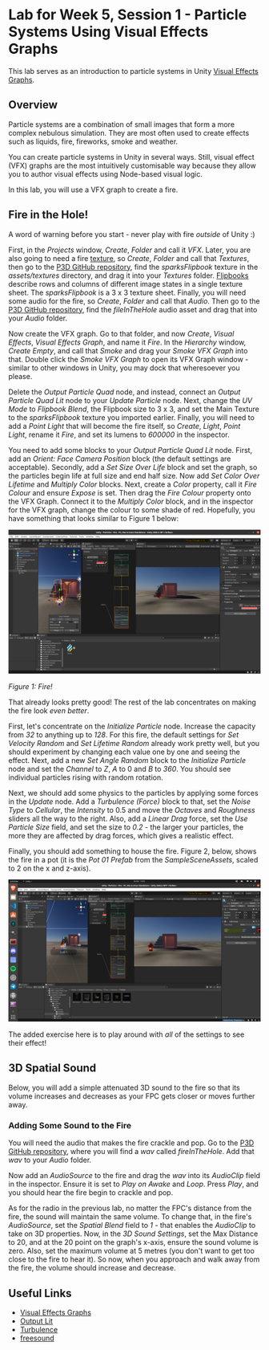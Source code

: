 # Lab for Week 5, Session 1 - Particle Systems Using Visual Effects Graphs

This lab serves as an introduction to particle systems in Unity [Visual Effects Graphs](https://unity.com/visual-effect-graph).

## Overview

Particle systems are a combination of small images that form a more complex nebulous simulation. They are most often used to create effects such as liquids, fire, fireworks, smoke and weather.

You can create particle systems in Unity in several ways. Still, visual effect (VFX) graphs are the most intuitively customisable way because they allow you to author visual effects using Node-based visual logic.

In this lab, you will use a VFX graph to create a fire.

## Fire in the Hole!

A word of warning before you start - never play with fire _outside_ of Unity :)

First, in the _Projects_ window, _Create_, _Folder_ and call it _VFX_. Later, you are also going to need a fire [texture](https://docs.unity3d.com/Manual/Textures.html), so _Create_, _Folder_ and call that _Textures_, then go to the [P3D GitHub repository](https://github.com/glowkeeper/P3D), find the _sparksFlipbook_ texture in the _assets/textures_ directory, and drag it into your _Textures_ folder. [Flipbooks](https://vfxdoc.readthedocs.io/en/latest/textures/flipbooks/) describe rows and columns of different image states in a single texture sheet. The _sparksFlipbook_ is a 3 x 3 texture sheet. Finally, you will need some audio for the fire, so _Create_, _Folder_ and call that _Audio_. Then go to the [P3D GitHub repository](https://github.com/glowkeeper/P3D), find the _fileInTheHole_ audio asset and drag that into your _Audio_ folder.

Now create the VFX graph. Go to that folder, and now _Create_, _Visual Effects_, _Visual Effects Graph_, and name it _Fire_. In the _Hierarchy_ window, _Create Empty_, and call that _Smoke_ and drag your _Smoke VFX Graph_ into that. Double click the _Smoke VFX Graph_ to open its VFX Graph window - similar to other windows in Unity, you may dock that wheresoever you please.

Delete the _Output Particle Quad_ node, and instead, connect an _Output Particle Quad Lit_ node to your _Update Particle_ node. Next, change the _UV Mode_ to _Flipbook Blend_, the Flipbook size to 3 x 3, and set the Main Texture to the _sparksFlipbook_ texture you imported earlier. Finally, you will need to add a _Point Light_ that will become the fire itself, so _Create_, _Light_, _Point Light_, rename it _Fire_, and set its lumens to _600000_ in the inspector.

You need to add some blocks to your _Output Particle Quad Lit_ node. First, add an _Orient: Face Camera Position_ block (the default settings are acceptable). Secondly, add a _Set Size Over Life_ block and set the graph, so the particles begin life at full size and end half size. Now add _Set Color Over Lifetime_ and _Multiply Color_ blocks. Next, create a _Color_ property, call it _Fire Colour_ and ensure _Expose_ is set. Then drag the _Fire Colour_ property onto the VFX Graph. Connect it to the _Multiply Color_ block, and in the inspector for the VFX graph, change the colour to some shade of red. Hopefully, you have something that looks similar to Figure 1 below:

![](./images/firstFire.png)

_Figure 1: Fire!_

That already looks pretty good! The rest of the lab concentrates on making the fire look _even better_.

First, let's concentrate on the _Initialize Particle_ node. Increase the capacity from _32_ to anything up to _128_. For this fire, the default settings for _Set Velocity Random_ and _Set Lifetime Random_ already work pretty well, but you should experiment by changing each value one by one and seeing the effect. Next, add a new _Set Angle Random_ block to the  _Initialize Particle_ node and set the _Channel_ to _Z_, _A_ to 0 and _B_ to _360_. You should see individual particles rising with random rotation.

Next, we should add some physics to the particles by applying some forces in the _Update_ node.  Add a _Turbulence (Force)_ block to that, set the _Noise Type_ to _Cellular_, the _Intensity_ to 0.5 and move the _Octaves_ and _Roughness_ sliders all the way to the right.  Also, add a _Linear Drag_ force, set the _Use Particle Size_ field, and set the size to _0.2_ - the larger your particles, the more they are affected by drag forces, which gives a realistic effect.

Finally, you should add something to house the fire. Figure 2, below, shows the fire in a pot (it is the _Pot 01_ _Prefab_ from the _SampleSceneAssets_, scaled to 2 on the x and z-axis).

![](./images/fireInThePot.png)

The added exercise here is to play around with _all_ of the settings to see their effect!  

## 3D Spatial Sound

Below, you will add a simple attenuated 3D sound to the fire so that its volume increases and decreases as your FPC gets closer or moves further away.

### Adding Some Sound to the Fire

You will need the audio that makes the fire crackle and pop. Go to the [P3D GitHub repository](https://github.com/glowkeeper/P3D), where you will find a _wav_ called _fireInTheHole_. Add that _wav_ to your _Audio_ folder.

Now add an _AudioSource_ to the fire and drag the _wav_ into its _AudioClip_ field in the inspector. Ensure it is set to _Play on Awake_ and _Loop_. Press _Play_, and you should hear the fire begin to crackle and pop.

As for the radio in the previous lab, no matter the FPC's distance from the fire, the sound will maintain the same volume. To change that, in the fire's _AudioSource_, set the _Spatial Blend_ field to _1_ - that enables the _AudioClip_ to take on 3D properties. Now, in the _3D Sound Settings_, set the Max Distance to 20, and at the 20 point on the graph's x-axis, ensure the sound volume is zero. Also, set the maximum volume at 5 metres (you don't want to get too close to the fire to hear it). So now, when you approach and walk away from the fire, the volume should increase and decrease. 

## Useful Links

+ [Visual Effects Graphs](https://unity.com/visual-effect-graph)
+ [Output Lit](https://docs.unity3d.com/Packages/com.unity.visualeffectgraph@10.2/manual/Context-OutputLitSettings.html)
+ [Turbulence](https://docs.unity3d.com/Packages/com.unity.visualeffectgraph@10.2/manual/Block-Turbulence.html)
+ [freesound](https://freesound.org/)